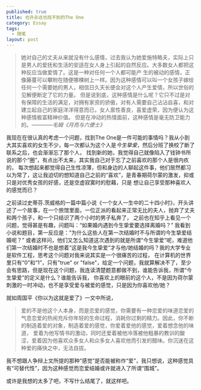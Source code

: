 ```yaml
---
published: true
title: 也许永远也找不到的The One
category: Essay
tags: 
  - 随笔
layout: post
---
```

>她对自己的丈夫从来就没有什么感情，过去我认为她爱施特略夫，实际上只是男人的爱抚和生活的安适在女人身上引起的自然反应。大多数女人都把这种反应当做爱情了。这是一种对任何一个人都可能产
生的被动的感情，正像藤蔓可以攀附在随便哪棵树上一样。因为这种感情可以叫一个女孩子嫁给任何一个需要她的男人，相信日久天长便会对这个人产生爱情，所以世俗的见解便断定了它的力量。
但是说到底，这种感情是什么呢？它只不过是对有保障的生活的满足，对拥有家资的骄傲，对有人需要自己沾沾自喜，和对建立起自己的家庭洋洋得意而已，女人禀性善良，喜爱虚荣，因为便认为这种感情极富精神价值。
但是在冲动的热情面前，这种感情是毫无防卫能力的。————*毛姆《月亮与六便士》*

我现在在很认真的考虑一个问题，找到The One是一件可能的事情吗？我从小到大其实喜欢的女生不少，每一次都认为这个人是*今生挚爱*，然后分班了换校了断了联系之后，也会渐渐忘了那个人，
找到新的她，我觉得自己就像陷入了钱钟书所说的那个“圈”，有点出不太来，其实我自己对于忘了之前喜欢的那个人是很内疚的，
每次想起来都觉得自己生性凉薄，但和身边的人聊起这件事，他们居然都习以为常了，这让我迫切的想知道自己之前的“喜欢”，是青春期荷尔蒙的激发，抑或只是对优秀女孩的好感，还是空虚寂寞时的慰藉，只是
想让自己享受那种喜欢人的感觉而已？

之前读过史蒂芬.茨威格的一篇中篇小说《一个女人一生中的二十四小时》，开头讲述了一个故事，在一个旅馆里面，一位正派的看起来正常无比的夫人，抛弃了丈夫和两个孩子，和一个只结识了两个小时的男子私奔了，
之前也在知乎上看见一个问题，觉得甚是有趣，问题叫：“如果婚内遇到今生挚爱要选择离婚吗？” 我看到小说和题目，第一反应是：“为什么这些人在第一次结婚时不与所谓的今生挚爱结婚呢？” 
或者这样问，他们又怎么知道这次遇到的就是所谓“今生挚爱”呢，难道他们第一次结婚时不也是想着“这是我今生挚爱”才与他/她结婚的吗？我的大学专业是软件工程，思考这个问题对我来说其实是一个很痛苦的过程，
在计算机的世界里只有“0”和“1”，只有"true" or "false"，给定一个问题，我就算解决不了，至少会有思路，但是现在这个问题，我连读清楚题意都做不到，谁能告诉我，所谓“今生挚爱”的定义是什么？谁能告诉我，
你喜欢上的眼前的这个人，不是因为荷尔蒙刺激的一时冲动，也不是享受爱与被爱的感觉，只是因为你喜欢他/她？

就如周国平《你以为这就是爱了》一文中所说，

>爱的不是他这个人本身，而是恋爱的感觉，你需要有一种恋爱的味道恋爱的气息恋爱的热闹充斥你年轻的生命过程，消耗你过剩的精力。因此，你不断的制造着爱的对象，制造着爱的感觉，你爱着爱他的感觉，爱着想念他的味道，
爱着为他写情书的激动，同时还爱着被他冷落被他粗暴的教训的酸涩，爱着因为他喜欢众多女人和众多女人喜欢他而引发的醋味。你沉迷在这种爱的痛快之中，无法自拔。

我不想跟人争辩上文所提的那种“感觉”是否能被称作“爱”，我只想说，这种感觉具有“可替代性”，因为这种感觉而恋爱结婚或许就进入了所谓“围城”。

或许是我想的太多了吧，不写什么结尾了，就这样吧。